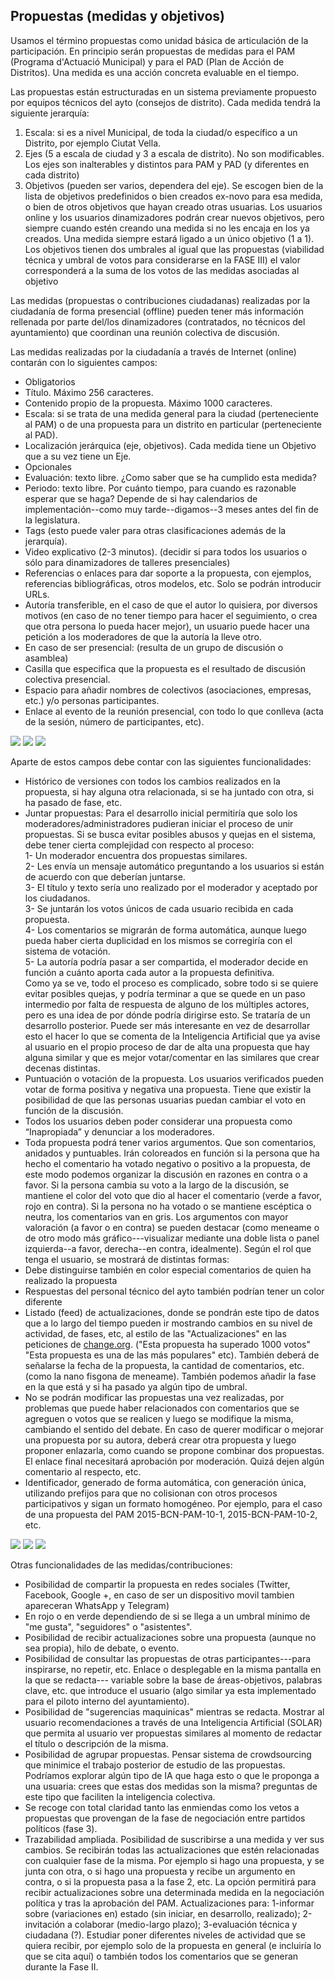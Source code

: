Propuestas (medidas y objetivos)
--------------------------------

Usamos el término propuestas como unidad básica de articulación de la
participación. En principio serán propuestas de medidas para el PAM
(Programa d'Actuació Municipal) y para el PAD (Plan de Acción de
Distritos). Una medida es una acción concreta evaluable en el tiempo.

Las propuestas están estructuradas en un sistema previamente propuesto
por equipos técnicos del ayto (consejos de distrito). Cada medida tendrá
la siguiente jerarquía:

1.  Escala: si es a nivel Municipal, de toda la ciudad/o específico a un
    Distrito, por ejemplo Ciutat Vella.
2.  Ejes (5 a escala de ciudad y 3 a escala de distrito). No son
    modificables. Los ejes son inalterables y distintos para PAM y PAD
    (y diferentes en cada distrito)
3.  Objetivos (pueden ser varios, dependera del eje). Se escogen bien de
    la lista de objetivos predefinidos o bien creados ex-novo para esa
    medida, o bien de otros objetivos que hayan creado otras
    usuarias. Los usuarios online y los usuarios dinamizadores podrán
    crear nuevos objetivos, pero siempre cuando estén creando una medida
    si no les encaja en los ya creados. Una medida siempre estará ligado
    a un único objetivo (1 a 1). Los objetivos tienen dos umbrales al
    igual que las propuestas (viabilidad técnica y umbral de votos para
    considerarse en la FASE III) el valor corresponderá a la suma de los
    votos de las medidas asociadas al objetivo

Las medidas (propuestas o contribuciones ciudadanas) realizadas por la
ciudadanía de forma presencial (offline) pueden tener más información
rellenada por parte del/los dinamizadores (contratados, no técnicos del
ayuntamiento) que coordinan una reunión colectiva de discusión.

Las medidas realizadas por la ciudadanía a través de Internet (online)
contarán con lo siguientes campos:

-   Obligatorios
 -   Título. Máximo 256 caracteres.
 -   Contenido propio de la propuesta. Máximo 1000 caracteres.
 -   Escala: si se trata de una medida general para la ciudad
    (perteneciente al PAM) o de una propuesta para un distrito en
    particular (perteneciente al PAD).
 -   Localización jerárquica (eje, objetivos). Cada medida tiene un
    Objetivo que a su vez tiene un Eje.
-   Opcionales
 -   Evaluación: texto libre. ¿Como saber que se ha cumplido esta medida?
 -   Periodo: texto libre. Por cuánto tiempo, para cuando es razonable
    esperar que se haga? Depende de si hay calendarios de
    implementación--como muy tarde--digamos--3 meses antes del fin de la
    legislatura.
 -   Tags (esto puede valer para otras clasificaciones además de la
    jerarquía).
 -   Video explicativo (2-3 minutos). (decidir si para todos los usuarios
    o sólo para dinamizadores de talleres presenciales)
 -   Referencias o enlaces para dar soporte a la propuesta, con ejemplos,
    referencias bibliográficas, otros modelos, etc. Solo se podrán
    introducir URLs.
 -   Autoría transferible, en el caso de que el autor lo quisiera, por
    diversos motivos (en caso de no tener tiempo para hacer el
    seguimiento, o crea que otra persona lo pueda hacer mejor), un
    usuario puede hacer una petición a los moderadores de que la autoría
    la lleve otro.
-   En caso de ser presencial: (resulta de un grupo de discusión o
    asamblea)
 -   Casilla que especifica que la propuesta es el resultado de discusión
    colectiva presencial.
 -   Espacio para añadir nombres de colectivos (asociaciones, empresas,
    etc.) y/o personas participantes.
 -   Enlace al evento de la reunión presencial, con todo lo que conlleva
    (acta de la sesión, número de participantes, etc).

![](prop01.png)
![](prop02.png)
![](prop03.png)


Aparte de estos campos debe contar con las siguientes funcionalidades:

-   Histórico de versiones con todos los cambios realizados en la
    propuesta, si hay alguna otra relacionada, si se ha juntado con
    otra, si ha pasado de fase, etc.
-   Juntar propuestas: Para el desarrollo inicial permitiría que solo
    los moderadores/administradores pudieran iniciar el proceso de unir
    propuestas. Si se busca evitar posibles abusos y quejas en el
    sistema, debe tener cierta complejidad con respecto al proceso:\
    1- Un moderador encuentra dos propuestas similares.\
    2- Les envía un mensaje automático preguntando a los usuarios si
    están de acuerdo con que deberían juntarse.\
    3- El título y texto sería uno realizado por el moderador y aceptado
    por los ciudadanos.\
    3- Se juntarán los votos únicos de cada usuario recibida en cada
    propuesta.\
    4- Los comentarios se migrarán de forma automática, aunque luego
    pueda haber cierta duplicidad en los mismos se corregiría con el
    sistema de votación.\
    5- La autoría podría pasar a ser compartida, el moderador decide en
    función a cuánto aporta cada autor a la propuesta definitiva.\
    Como ya se ve, todo el proceso es complicado, sobre todo si se
    quiere evitar posibles quejas, y podría terminar a que se quede en
    un paso intermedio por falta de respuesta de alguno de los múltiples
    actores, pero es una idea de por dónde podría dirigirse esto. Se
    trataría de un desarrollo posterior. Puede ser más interesante en
    vez de desarrollar esto el hacer lo que se comenta de la
    Inteligencia Artificial que ya avise al usuario en el propio proceso
    de dar de alta una propuesta que hay alguna similar y que es mejor
    votar/comentar en las similares que crear decenas distintas.
-   Puntuación o votación de la propuesta. Los usuarios verificados
    pueden votar de forma positiva y negativa una propuesta. Tiene que
    existir la posibilidad de que las personas usuarias puedan cambiar
    el voto en función de la discusión.
-   Todos los usuarios deben poder considerar una propuesta como
    “Inapropiada” y denunciar a los moderadores.
-   Toda propuesta podrá tener varios argumentos. Que son comentarios,
    anidados y puntuables. Irán coloreados en función si la persona que
    ha hecho el comentario ha votado negativo o positivo a la propuesta,
    de este modo podemos organizar la discusión en razones en contra o a
    favor. Si la persona cambia su voto a la largo de la discusión, se
    mantiene el color del voto que dio al hacer el comentario (verde a
    favor, rojo en contra). Si la persona no ha votado o se mantiene
    escéptica o neutra, los comentarios van en gris. Los argumentos con
    mayor valoración (a favor o en contra) se pueden destacar (como
    meneame o de otro modo más gráfico---visualizar mediante una doble
    lista o panel izquierda--a favor, derecha--en contra, idealmente).
    Según el rol que tenga el usuario, se mostrará de distintas formas:
-   Debe distinguirse también en color especial comentarios de quien ha
    realizado la propuesta
-   Respuestas del personal técnico del ayto también podrían tener un
    color diferente
-   Listado (feed) de actualizaciones, donde se pondrán este tipo de
    datos que a lo largo del tiempo pueden ir mostrando cambios en su
    nivel de actividad, de fases, etc, al estilo de las
    "Actualizaciones" en las peticiones
    de [change.org](http://change.org).
    ("Esta propuesta ha superado 1000 votos" "Esta propuesta es una de
    las más populares" etc). También deberá de señalarse la fecha de la
    propuesta, la cantidad de comentarios, etc. (como la nano fisgona de
    meneame). También podemos añadir la fase en la que está y si ha
    pasado ya algún tipo de umbral.
-   No se podrán modificar las propuestas una vez realizadas, por
    problemas que puede haber relacionados con comentarios que se
    agreguen o votos que se realicen y luego se modifique la misma,
    cambiando el sentido del debate. En caso de querer modificar o
    mejorar una propuesta por su autora, deberá crear otra propuesta y
    luego proponer enlazarla, como cuando se propone combinar dos
    propuestas. El enlace final necesitará aprobación por moderación.
    Quizá dejen algún comentario al respecto, etc.
-   Identificador, generado de forma automática, con generación única,
    utilizando prefijos para que no colisionan con otros procesos
    participativos y sigan un formato homogéneo. Por ejemplo, para el
    caso de una propuesta del PAM 2015-BCN-PAM-10-1, 2015-BCN-PAM-10-2,
    etc.

![](prop04.png)
![](prop05.png)
![](prop06.png)


Otras funcionalidades de las medidas/contribuciones:

-   Posibilidad de compartir la propuesta en redes sociales (Twitter,
    Facebook, Google +, en caso de ser un dispositivo movil tambien
    apareceran WhatsApp y Telegram)
-   En rojo o en verde dependiendo de si se llega a un umbral mínimo de
    "me gusta", "seguidores" o "asistentes".
-   Posibilidad de recibir actualizaciones sobre una propuesta (aunque
    no sea propia), hilo de debate, o evento.
-   Posibilidad de consultar las propuestas de otras
    participantes---para inspirarse, no repetir, etc. Enlace o
    desplegable en la misma pantalla en la que se redacta--- variable
    sobre la base de áreas-objetivos, palabras clave, etc. que introduce
    el usuario (algo similar ya esta implementado para el piloto interno
    del ayuntamiento).
-   Posibilidad de "sugerencias maquinicas" mientras se
    redacta. Mostrar al usuario recomendaciones a través de una
    Inteligencia Artificial (SOLAR) que permita al usuario ver
    propuestas similares al momento de redactar el título o descripción
    de la misma.
-   Posibilidad de agrupar propuestas. Pensar sistema de crowdsourcing
    que minimice el trabajo posterior de estudio de las propuestas.
    Podríamos explorar algún tipo de IA que haga esto o que le proponga
    a una usuaria: crees que estas dos medidas son la misma? preguntas
    de este tipo que faciliten la inteligencia colectiva.
-   Se recoge con total claridad tanto las enmiendas como los vetos a
    propuestas que provengan de la fase de negociación entre partidos
    políticos (fase 3).
-   Trazabilidad ampliada. Posibilidad de suscribirse a una medida y ver
    sus cambios. Se recibirán todas las actualizaciones que estén
    relacionadas con cualquier fase de la misma. Por ejemplo si hago una
    propuesta, y se junta con otra, o si hago una propuesta y recibe un
    argumento en contra, o si la propuesta pasa a la fase 2, etc. La
    opción permitirá para recibir actualizaciones sobre una determinada
    medida en la negociación política y tras la aprobación del PAM.
    Actualizaciones para: 1-informar sobre (variaciones en) estado (sin
    iniciar, en desarrollo, realizado); 2-invitación a colaborar
    (medio-largo plazo); 3-evaluación técnica y ciudadana (?). Estudiar
    poner diferentes niveles de actividad que se quiera recibir, por
    ejemplo solo de la propuesta en general (e incluiría lo que se cita
    aquí) o también todos los comentarios que se generan durante la Fase
    II.
